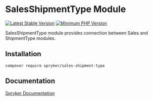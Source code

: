 # SalesShipmentType Module
[![Latest Stable Version](https://poser.pugx.org/spryker/sales-shipment-type/v/stable.svg)](https://packagist.org/packages/spryker/sales-shipment-type)
[![Minimum PHP Version](https://img.shields.io/badge/php-%3E%3D%208.3-8892BF.svg)](https://php.net/)

SalesShipmentType module provides connection between Sales and ShipmentType modules.

## Installation

```
composer require spryker/sales-shipment-type
```

## Documentation

[Spryker Documentation](https://docs.spryker.com)
